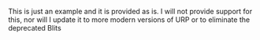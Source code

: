 This is just an example and it is provided as is. 
I will not provide support for this, nor will I update it to more modern versions of URP or to eliminate the deprecated Blits